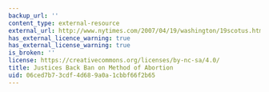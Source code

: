 ```yaml
---
backup_url: ''
content_type: external-resource
external_url: http://www.nytimes.com/2007/04/19/washington/19scotus.html
has_external_licence_warning: true
has_external_license_warning: true
is_broken: ''
license: https://creativecommons.org/licenses/by-nc-sa/4.0/
title: Justices Back Ban on Method of Abortion
uid: 06ced7b7-3cdf-4d68-9a0a-1cbbf66f2b65
---
```


